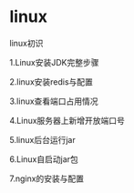 # linux
linux初识

1.Linux安装JDK完整步骤

2.linux安装redis与配置

3.linux查看端口占用情况

4.Linux服务器上新增开放端口号

5.linux后台运行jar

6.Linux自启动jar包

7.nginx的安装与配置
